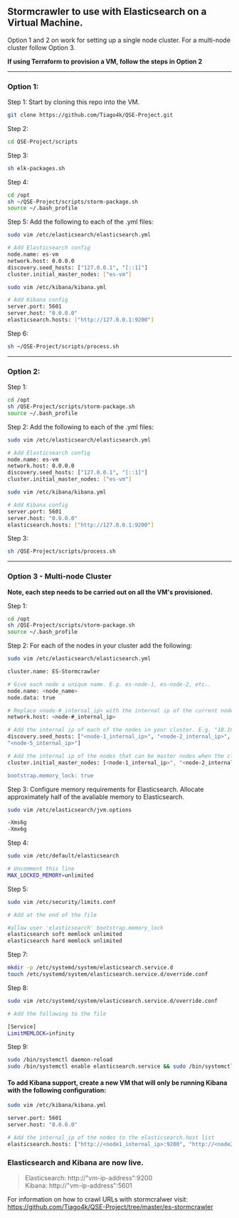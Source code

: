 ## Stormcrawler to use with Elasticsearch on a Virtual Machine.

Option 1 and 2 on work for setting up a single node cluster. For a multi-node cluster follow Option 3.

**If using Terraform to provision a VM, follow the steps in Option 2**

---
### Option 1:
Step 1: 
Start by cloning this repo into the VM.

``` sh
git clone https://github.com/Tiago4k/QSE-Project.git
```

Step 2:
``` sh
cd QSE-Project/scripts
```

Step 3:
``` sh
sh elk-packages.sh
```

Step 4:
``` sh
cd /opt
sh ~/QSE-Project/scripts/storm-package.sh
source ~/.bash_profile
```

Step 5:
Add the following to each of the .yml files:
``` sh
sudo vim /etc/elasticsearch/elasticsearch.yml

# Add Elasticsearch config
node.name: es-vm
network.host: 0.0.0.0
discovery.seed_hosts: ["127.0.0.1", "[::1]"]
cluster.initial_master_nodes: ["es-vm"]

sudo vim /etc/kibana/kibana.yml

# Add Kibana config
server.port: 5601
server.host: "0.0.0.0"
elasticsearch.hosts: ["http://127.0.0.1:9200"]
```

Step 6:
``` sh
sh ~/QSE-Project/scripts/process.sh
```

---

### Option 2:
Step 1:
``` sh
cd /opt
sh /QSE-Project/scripts/storm-package.sh
source ~/.bash_profile
```

Step 2:
Add the following to each of the .yml files:
``` sh
sudo vim /etc/elasticsearch/elasticsearch.yml

# Add Elasticsearch config
node.name: es-vm
network.host: 0.0.0.0
discovery.seed_hosts: ["127.0.0.1", "[::1]"]
cluster.initial_master_nodes: ["es-vm"]

sudo vim /etc/kibana/kibana.yml

# Add Kibana config
server.port: 5601
server.host: "0.0.0.0"
elasticsearch.hosts: ["http://127.0.0.1:9200"]
```

Step 3:
``` sh
sh /QSE-Project/scripts/process.sh
```

---

### Option 3 - Multi-node Cluster

**Note, each step needs to be carried out on all the VM's provisioned.**

Step 1:
``` sh
cd /opt
sh /QSE-Project/scripts/storm-package.sh
source ~/.bash_profile
```

Step 2:
For each of the nodes in your cluster add the following:
``` sh
sudo vim /etc/elasticsearch/elasticsearch.yml

cluster.name: ES-Stormcrawler

# Give each node a unique name. E.g. es-node-1, es-node-2, etc..
node.name: <node_name>
node.data: true

# Replace <node-#_internal_ip> with the internal ip of the current node.
network.host: <node-#_internal_ip>

# Add the internal ip of each of the nodes in your cluster. E.g. "10.10.0.1", "10.10.0.2", etc...
discovery.seed_hosts: ["<node-1_internal_ip>", "<node-2_internal_ip>", "<node-3_internal_ip>", "<node-4_internal_ip>",
"<node-5_internal_ip>"]

# Add the internal ip of the nodes that can be master nodes when the cluster starts up. 
cluster.initial_master_nodes: [<node-1_internal_ip>", "<node-2_internal_ip>", "<node-3_internal_ip>"]

bootstrap.memory_lock: true
```

Step 3: 
Configure memory requirements for Elasticsearch. Allocate approximately half of the avaliable memory to Elasticsearch.

``` sh
sudo vim /etc/elasticsearch/jvm.options

-Xms6g
-Xmx6g
```

Step 4:
``` sh
sudo vim /etc/default/elasticsearch 

# Uncomment this line
MAX_LOCKED_MEMORY=unlimited
```

Step 5:
``` sh
sudo vim /etc/security/limits.conf

# Add at the end of the file

#allow user 'elasticsearch' bootstrap.memory_lock
elasticsearch soft memlock unlimited
elasticsearch hard memlock unlimited
```

Step 7:
```sh
mkdir -p /etc/systemd/system/elasticsearch.service.d
touch /etc/systemd/system/elasticsearch.service.d/override.conf
```

Step 8:
``` sh
sudo vim /etc/systemd/system/elasticsearch.service.d/override.conf

# Add the following to the file

[Service]
LimitMEMLOCK=infinity
```

Step 9:
```sh
sudo /bin/systemctl daemon-reload
sudo /bin/systemctl enable elasticsearch.service && sudo /bin/systemctl start elasticsearch.service
```

#### To add Kibana support, create a new VM that will only be running Kibana with the following configuration:

```sh
sudo vim /etc/kibana/kibana.yml

server.port: 5601
server.host: "0.0.0.0"

# Add the internal_ip of the nodes to the elasticsearch.host list
elasticsearch.hosts: ["http://<node1_internal_ip>:9200", "http://<node2_internal_ip>:9200"]
```


### Elasticsearch and Kibana are now live.
> Elasticsearch: http://"vm-ip-address":9200 <br />
> Kibana: http://"vm-ip-address":5601


For information on how to crawl URLs with stormcralwer visit:
https://github.com/Tiago4k/QSE-Project/tree/master/es-stormcrawler
